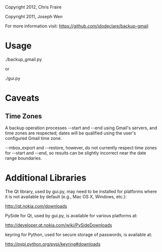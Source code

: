Copyright 2012, Chris Fraire

Copyright 2011, Joseph Wen

For more information visit:
https://github.com/idodeclare/backup-gmail

Usage 
=====
./backup_gmail.py

or

./gui.py

Caveats 
=======

Time Zones
----------
  A backup operation processes --start and --end using Gmail's servers,
and time zones are respected; dates will be qualified using the user's
configured Gmail time zone.

  --mbox_export and --restore, however, do not currently respect time 
zones for --start and --end, so results can be slightly incorrect near
the date range boundaries.


Additional Libraries 
====================

The Qt library, used by gui.py, may need to be installed for platforms
where it is not available by default (e.g., Mac OS X, Windows, etc.):

  http://qt.nokia.com/downloads

PySide for Qt, used by gui.py, is available for various platforms at:

  http://developer.qt.nokia.com/wiki/PySideDownloads

keyring for Python, used for secure storage of passwords, is available at:

  http://pypi.python.org/pypi/keyring#downloads
